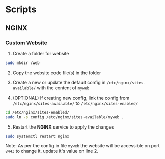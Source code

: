 # Scripts

## NGINX

### Custom Website

1. Create a folder for website

```sh
sudo mkdir /web
```

2. Copy the website code file(s) in the folder
3. Create a new or update the default config in `/etc/nginx/sites-available/` with the content of `myweb`

4. (OPTIONAL) If creating new config, link the config from `/etc/nginx/sites-available/` to `/etc/nginx/sites-enabled/`

```sh
cd /etc/nginx/sites-enabled/
sudo ln -s config /etc/nginx/sites-available/myweb .
```

5. Restart the __NGINX__ service to apply the changes
```sh
sudo systemctl restart nginx
```

Note: As per the config in file `myweb` the website will be accessible on port `8443` to change it. update it's value on line 2.